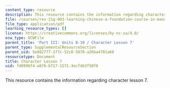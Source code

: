 ```yaml
---
content_type: resource
description: This resource contains the information regarding character lesson 7.
file: /courses/res-21g-003-learning-chinese-a-foundation-course-in-mandarin-spring-2011/fd0990f4a876b71715713ecf463f50f8_MITRES_21G_003S11_char07.pdf
file_type: application/pdf
learning_resource_types: []
license: https://creativecommons.org/licenses/by-nc-sa/4.0/
ocw_type: OCWFile
parent_title: 'Part III: Units 8-10 / Character Lesson 7'
parent_type: SupplementalResourceSection
parent_uid: 5e882777-1f7c-52c8-5070-a26ba4701a68
resourcetype: Document
title: Character Lesson 7
uid: fd0990f4-a876-b717-1571-3ecf463f50f8
---
```

This resource contains the information regarding character lesson 7.